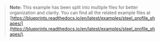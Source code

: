 > **Note:** This example has been split into multiple files for better organization and clarity. You can find all the related example files at [https://blueprints.readthedocs.io/en/latest/examples/steel_profile_shapes/](https://blueprints.readthedocs.io/en/latest/examples/steel_profile_shapes/).
